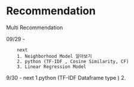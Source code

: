 # Recommendation
Multi Recommendation 

09/29 - 
        
        next
        1. Neighborhood Model 알아보기
        2. python (TF-IDF , Cosine Similarity, CF)
        3. Linear Regression Model 

 

9/30 - 
        next 
        1.python (TF-IDF Dataframe type ) 
        2.
